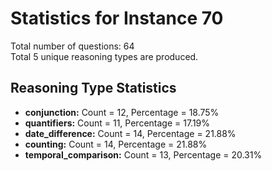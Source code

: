 # Statistics for Instance 70<br/>
Total number of questions: 64<br/>
Total 5 unique reasoning types are produced.<br/>
## Reasoning Type Statistics<br/>
- **conjunction:** Count = 12, Percentage = 18.75%<br/>
- **quantifiers:** Count = 11, Percentage = 17.19%<br/>
- **date_difference:** Count = 14, Percentage = 21.88%<br/>
- **counting:** Count = 14, Percentage = 21.88%<br/>
- **temporal_comparison:** Count = 13, Percentage = 20.31%<br/>
